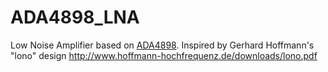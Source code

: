 # ADA4898_LNA
Low Noise Amplifier based on [ADA4898](https://www.analog.com/en/products/ada4898-1.html).
Inspired by Gerhard Hoffmann's "lono" design  http://www.hoffmann-hochfrequenz.de/downloads/lono.pdf
